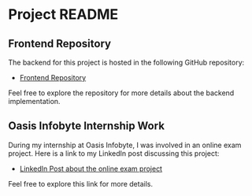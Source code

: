 # Project README


## Frontend Repository

The backend for this project is hosted in the following GitHub repository:

- [Frontend Repository](https://github.com/madeeasycodinglife/oibsip-task-4-frontend)

Feel free to explore the repository for more details about the backend implementation.

## Oasis Infobyte Internship Work

During my internship at Oasis Infobyte, I was involved in an online exam project. Here is a link to my LinkedIn post discussing this project:

- [LinkedIn Post about the online exam project](https://www.linkedin.com/posts/pabitra-bera_oasisinfobyte-onlineexam-oasisinfobyte-activity-7215177027014787072-YQ8c?utm_source=share&utm_medium=member_desktop)

Feel free to explore this link for more details.
